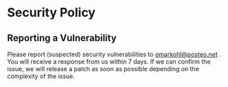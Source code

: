 # Security Policy

## Reporting a Vulnerability

Please report (suspected) security vulnerabilities to omarkohl@posteo.net .
You will receive a response from us within 7 days. If we can confirm the issue,
we will release a patch as soon as possible depending on the complexity of the
issue.
